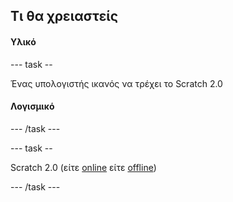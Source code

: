 ## Τι θα χρειαστείς

#### Υλικό

\--- task --

Ένας υπολογιστής ικανός να τρέχει το Scratch 2.0

#### Λογισμικό

\--- /task \---

\--- task --

Scratch 2.0 (είτε [online](https://scratch.mit.edu/projects/editor/) είτε [offline](https://scratch.mit.edu/scratch2download/))

\--- /task \---